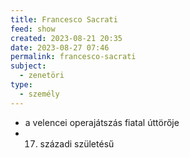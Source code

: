 ```yaml
---
title: Francesco Sacrati
feed: show
created: 2023-08-21 20:35
date: 2023-08-27 07:46
permalink: francesco-sacrati
subject:
  - zenetöri
type:
  - személy
---
```


- a velencei operajátszás fiatal úttörője
- 17. századi születésű